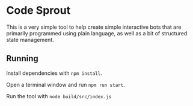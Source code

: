 # Code Sprout

This is a very simple tool to help create simple interactive bots that are primarily programmed using plain language, as well as a bit of structured state management.

## Running

Install dependencies with `npm install`.

Open a terminal window and run `npm run start`.

Run the tool with `node build/src/index.js`